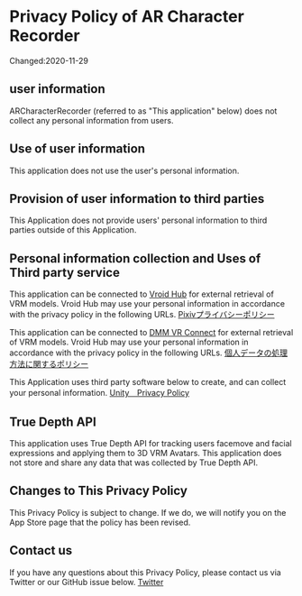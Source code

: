 # Privacy Policy of AR Character Recorder
Changed:2020-11-29

## user information
ARCharacterRecorder (referred to as "This application" below) does not collect any personal information from users.


## Use of user information
This application does not use the user's personal information.


## Provision of user information to third parties
This Application does not provide users' personal information to third parties outside of this Application.

## Personal information collection and Uses of Third party service
This application can be connected to [Vroid Hub](https://hub.vroid.com/) for external retrieval of VRM models.
Vroid Hub may use your personal information in accordance with the privacy policy in the following URLs.
[Pixivプライバシーポリシー](https://policies.pixiv.net/#privacy)


This application can be connected to [DMM VR Connect](https://connect.vrlab.dmm.com/) for external retrieval of VRM models.
Vroid Hub may use your personal information in accordance with the privacy policy in the following URLs.
[個人データの処理方法に関するポリシー](https://connect.vrlab.dmm.com/support/privacy/)


This Application uses third party software below to create, and can collect your personal information.
 [Unity　Privacy Policy](https://unity3d.com/legal/privacy-policy)

## True Depth API
This application uses True Depth API for tracking users facemove and facial expressions and applying them to 3D VRM Avatars.
This application does not store and share any data that was collected by True Depth API.


## Changes to This Privacy Policy
This Privacy Policy is subject to change. If we do, we will notify you on the App Store page that the policy has been revised.

## Contact us
If you have any questions about this Privacy Policy, please contact us via Twitter or our GitHub issue below.
[Twitter](https://twitter.com/kitututuk_games)
